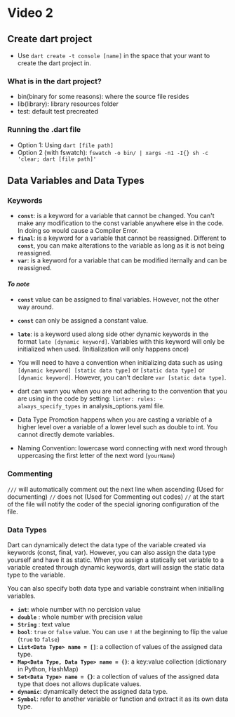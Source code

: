 # Video 2

## Create dart project

- Use `dart create -t console [name]` in the space that your want to create the dart project in.

### What is in the dart project?

- bin(binary for some reasons): where the source file resides
- lib(library): library resources folder
- test: default test precreated

### Running the .dart file

- Option 1: Using `dart [file path]`
- Option 2 (with fswatch): `fswatch -o bin/ | xargs -n1 -I{} sh -c 'clear; dart [file path]'`

## Data Variables and Data Types

### Keywords

- **`const`**: is a keyword for a variable that cannot be changed. You can't make any modification to the const variable anywhere else in the code. In doing so would cause a Compiler Error.
- **`final`**: is a keyword for a variable that cannot be reassigned. Different to **`const`**, you can make alterations to the variable as long as it is not being reassigned.
- **`var`**: is a keyword for a variable that can be modified iternally and can be reassigned.

#### *To note*

- **`const`** value can be assigned to final variables. However, not the other way around.
- **`const`** can only be assigned a constant value.
- **`late`**: is a keyword used along side other dynamic keywords in the format `late [dynamic keyword]`. Variables with this keyword will only be initialized when used. (Initialization will only happens once)

- You will need to have a convention when initializing data such as using `[dynamic keyword] [static data type]` or `[static data type]` or `[dynamic keyword]`. However, you can't declare `var [static data type]`.

- dart can warn you when you are not adhering to the convention that you are using in the code by setting:
`linter:
        rules:
        - always_specify_types`
in analysis_options.yaml file.

- Data Type Promotion happens when you are casting a variable of a higher level over a variable of a lower level such as double to int. You cannot directly demote variables.

- Naming Convention: lowercase word connecting with next word through uppercasing the first letter of the next word (`yourName`)

### Commenting

`///` will automatically comment out the next line when ascending (Used for documenting)
`//` does not (Used for Commenting out codes)
`//` at the start of the file will notify the coder of the special ignoring configuration of the file.

### Data Types

Dart can dynamically detect the data type of the variable created via keywords (const, final, var). However, you can also assign the data type yourself and have it as static. When you assign a statically set variable to a variable created through dynamic keywords, dart will assign the static data type to the variable.

You can also specify both data type and variable constraint when initialling variables.

- **`int`**: whole number with no percision value
- **`double`** : whole number with precision value
- **`String`** : text value
- **`bool`**: `true` or `false` value. You can use `!` at the beginning to flip the value (`true` to `false`)
- **`List<Data Type> name = []`**: a collection of values of the assigned data type.
- **`Map<Data Type, Data Type> name = {}`**: a key:value collection (dictionary in Python, HashMap)
- **`Set<Data Type> name = {}`**: a collection of values of the assigned data type that does not allows duplicate values.
- **`dynamic`**: dynamically detect the assigned data type.
- **`Symbol`**: refer to another variable or function and extract it as its own data type.
